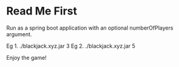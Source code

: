 # Read Me First
Run as a spring boot application with an optional numberOfPlayers argument.

Eg 1. ./blackjack.xyz.jar 3
Eg 2. ./blackjack.xyz.jar 5

Enjoy the game!
